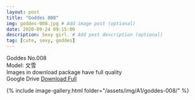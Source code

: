 ```yaml
---
layout: post
title: "Goddes 008"
img: goddes-008.jpg # Add image post (optional)
date: 2020-09-24 09:15:00
description: Sexy girl. # Add post description (optional)
tag: [cute, sexy, goddes]
---
```

Goddes No.008  
Model: 文雪                                                 
Images in download package have full quality                    
Google Drive [Download Full](http://gestyy.com/eeHw4G)

{% include image-gallery.html folder="/assets/img/A1/goddes-008/" %}

